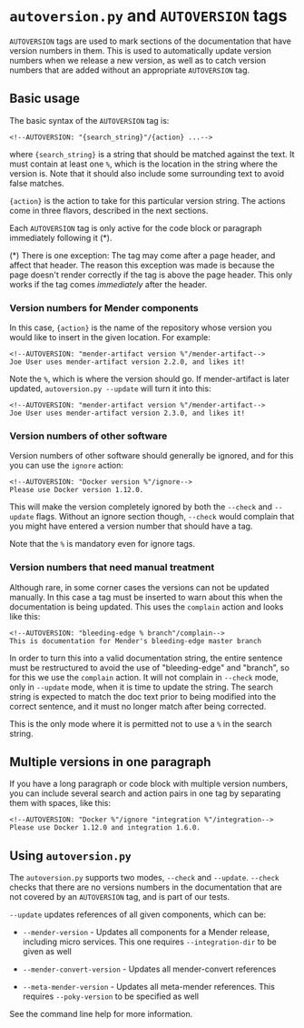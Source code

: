 `autoversion.py` and `AUTOVERSION` tags
=======================================

`AUTOVERSION` tags are used to mark sections of the documentation that have
version numbers in them. This is used to automatically update version numbers
when we release a new version, as well as to catch version numbers that are
added without an appropriate `AUTOVERSION` tag.

## Basic usage

The basic syntax of the `AUTOVERSION` tag is:

```
<!--AUTOVERSION: "{search_string}"/{action} ...-->
```

where `{search_string}` is a string that should be matched against the text. It
must contain at least one `%`, which is the location in the string where the
version is. Note that it should also include some surrounding text to avoid
false matches.

`{action}` is the action to take for this particular version string. The actions
come in three flavors, described in the next sections.

Each `AUTOVERSION` tag is only active for the code block or paragraph
immediately following it (*).

(*) There is one exception: The tag may come after a page header, and affect
that header. The reason this exception was made is because the page doesn't
render correctly if the tag is above the page header. This only works if the tag
comes *immediately* after the header.


### Version numbers for Mender components

In this case, `{action}` is the name of the repository whose version you would
like to insert in the given location. For example:

<!-- CONGRATULATIONS! If you found this comment, you are one of those that get
to see `AUTOVERSION` in practice. This is an `.md` file just like the others, so
it needs to be covered by `AUTOVERSION` just like every other file. So the
*real* tag is the next one here, the demonstration tag is inside the code
block. Same for the rest of the code blocks. -->

<!--AUTOVERSION: "mender-artifact version %"/ignore-->
```
<!--AUTOVERSION: "mender-artifact version %"/mender-artifact-->
Joe User uses mender-artifact version 2.2.0, and likes it!
```

Note the `%`, which is where the version should go. If mender-artifact is later
updated, `autoversion.py --update` will turn it into this:

<!--AUTOVERSION: "mender-artifact version %"/ignore-->
```
<!--AUTOVERSION: "mender-artifact version %"/mender-artifact-->
Joe User uses mender-artifact version 2.3.0, and likes it!
```


### Version numbers of other software

Version numbers of other software should generally be ignored, and for this
you can use the `ignore` action:

<!--AUTOVERSION: "Docker version %"/ignore-->
```
<!--AUTOVERSION: "Docker version %"/ignore-->
Please use Docker version 1.12.0.
```

This will make the version completely ignored by both the `--check` and
`--update` flags. Without an ignore section though, `--check` would complain
that you might have entered a version number that should have a tag.

Note that the `%` is mandatory even for ignore tags.


### Version numbers that need manual treatment

Although rare, in some corner cases the versions can not be updated manually. In
this case a tag must be inserted to warn about this when the documentation is
being updated. This uses the `complain` action and looks like this:

<!--AUTOVERSION: "bleeding-edge % branch"/ignore-->
```
<!--AUTOVERSION: "bleeding-edge % branch"/complain-->
This is documentation for Mender's bleeding-edge master branch
```

In order to turn this into a valid documentation string, the entire sentence
must be restructured to avoid the use of "bleeding-edge" and "branch", so for
this we use the `complain` action. It will not complain in `--check` mode, only
in `--update` mode, when it is time to update the string. The search string is
expected to match the doc text prior to being modified into the correct
sentence, and it must no longer match after being corrected.

This is the only mode where it is permitted not to use a `%` in the search
string.


## Multiple versions in one paragraph

If you have a long paragraph or code block with multiple version numbers, you
can include several search and action pairs in one tag by separating them with
spaces, like this:

<!--AUTOVERSION: "Docker % and integration %"/ignore-->
```
<!--AUTOVERSION: "Docker %"/ignore "integration %"/integration-->
Please use Docker 1.12.0 and integration 1.6.0.
```


## Using `autoversion.py`

The `autoversion.py` supports two modes, `--check` and `--update`. `--check`
checks that there are no versions numbers in the documentation that are not
covered by an `AUTOVERSION` tag, and is part of our tests.

`--update` updates references of all given components, which can be:

* `--mender-version` - Updates all components for a Mender release, including
  micro services. This one requires `--integration-dir` to be given as well

* `--mender-convert-version` - Updates all mender-convert references

* `--meta-mender-version` - Updates all meta-mender references. This requires
  `--poky-version` to be specified as well

See the command line help for more information.

